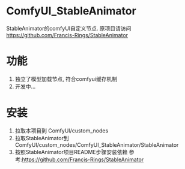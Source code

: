 # ComfyUI_StableAnimator
StableAnimator的comfyUI自定义节点.
原项目请访问 https://github.com/Francis-Rings/StableAnimator

# 功能
1. 独立了模型加载节点, 符合comfyui缓存机制
2. 开发中...

# 安装
1. 拉取本项目到 ComfyUI/custom_nodes
2. 拉取StableAnimator到 ComfyUI/custom_nodes/ComfyUI_StableAnimator/StableAnimator
3. 按照StableAnimator项目README步骤安装依赖 参考:https://github.com/Francis-Rings/StableAnimator
